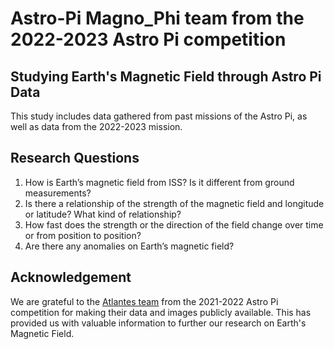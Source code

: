 # Astro-Pi Magno_Phi team from the 2022-2023 Astro Pi competition
## Studying Earth's Magnetic Field through Astro Pi Data

This study includes data gathered from past missions of the Astro Pi, as well as data from the 2022-2023 mission.
## Research Questions
1. How is Earth’s magnetic field from ISS? Is it different from ground measurements?
2. Is there a relationship of the strength of the magnetic field and longitude or latitude? What kind of relationship?
3. How fast does the strength or the direction of the field change over time or from position to position?
4. Are there any anomalies on Earth’s magnetic field?

## Acknowledgement
We are grateful to the [Atlantes team](https://github.com/niubit/astropi_atlantes_2021-2022) from the 2021-2022 Astro Pi competition for making their data and images publicly available. This has provided us with valuable information to further our research on Earth's Magnetic Field. 
